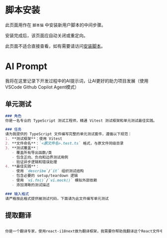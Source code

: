 # 脚本安装

此页面用作在 `脚本猫` 中安装新用户脚本的中间步骤。

安装完成后，该页面应自动关闭或重定向。

此页面不适合直接查看，如有需要请访问[安装脚本](/docs/use/script_installation/)。
# AI Prompt

我将在这里记录下开发过程中的AI提示词，让AI更好的助力项目发展（使用VSCode Github Copilot Agent模式）

## 单元测试

```md
### 角色
你是一名专业的 TypeScript 测试工程师，精通 Vitest 测试框架和单元测试最佳实践。

### 任务
请为我提供的 TypeScript 文件编写完整的单元测试套件，遵循以下规范：
1. **测试框架**：使用 Vitest
2. **文件命名**：`<原文件名>.test.ts` 格式，与原文件同级目录
3. **测试覆盖**：
   - 覆盖所有导出函数/类
   - 包含正向、负向和边界测试用例
   - 验证异步逻辑和错误处理
4. **最佳实践**：
   - 使用 `describe`/`it` 组织测试结构
   - 包含必要的 setup/teardown 逻辑
   - 使用 `vi.fn()`/`vi.mock()` 模拟外部依赖
   - 添加清晰的测试描述

### 输入格式
请严格按此格式提供被测试代码，下面请为此文件编写单元测试

```

## 提取翻译

```md

你是一个翻译专家，使用react-i18next做为翻译框架，我需要你帮助我翻译这个React文件中的中文，首先你需要提取文件中的中文部分，生成一个合适的key，使用蛇形命名，添加到 src/locales/zh-CN/translations.json 文件中，然后使用`useTranslation`替换原有中文，如果有参数你可以使用i18next的格式，不需要处理其他语言，不要做多余的事情

```
